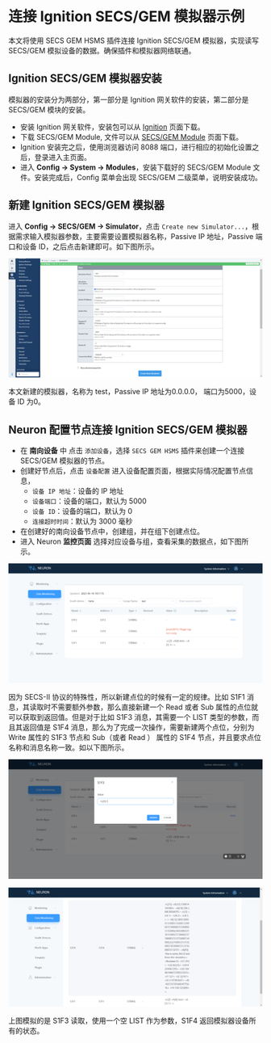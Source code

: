 # 连接 Ignition SECS/GEM 模拟器示例

本文将使用 SECS GEM HSMS 插件连接 Ignition SECS/GEM 模拟器，实现读写 SECS/GEM 模拟设备的数据。确保插件和模拟器网络联通。

## Ignition SECS/GEM 模拟器安装

模拟器的安装分为两部分，第一部分是 Ignition 网关软件的安装，第二部分是 SECS/GEM 模块的安装。

* 安装 Ignition 网关软件，安装包可以从 [Ignition](https://inductiveautomation.com/downloads/) 页面下载。
* 下载 SECS/GEM Module, 文件可以从 [SECS/GEM Module](https://inductiveautomation.com/downloads/ignition/8.1.28) 页面下载。
* Ignition 安装完之后，使用浏览器访问 8088 端口，进行相应的初始化设置之后，登录进入主页面。
* 进入 **Config -> System -> Modules**，安装下载好的 SECS/GEM Module 文件。安装完成后，Config 菜单会出现 SECS/GEM 二级菜单，说明安装成功。

## 新建 Ignition SECS/GEM 模拟器

进入 **Config -> SECS/GEM -> Simulator**，点击 `Create new Simulator...`，根据需求输入模拟器参数，主要需要设置模拟器名称，Passive IP 地址，Passive 端口和设备 ID，之后点击新建即可。如下图所示。
  
![secs-gem-simulator-setting](./assets/secs-gem-simulator-setting.png)

本文新建的模拟器，名称为 test，Passive IP 地址为0.0.0.0， 端口为5000，设备 ID 为0。

## Neuron 配置节点连接 Ignition SECS/GEM 模拟器

* 在 **南向设备** 中 点击 `添加设备`，选择 `SECS GEM HSMS` 插件来创建一个连接 SECS/GEM 模拟器的节点。
* 创建好节点后，点击 `设备配置` 进入设备配置页面，根据实际情况配置节点信息，
	* `设备 IP 地址`：设备的 IP 地址
	* `设备端口`：设备的端口，默认为 5000
 	* `设备 ID`：设备的端口，默认为 0
    * `连接超时时间`：默认为 3000 毫秒
* 在创建好的南向设备节点中，创建组，并在组下创建点位。
* 进入 Neuron **监控页面** 选择对应设备与组，查看采集的数据点，如下图所示。
  
![secs-gem-simulator-monitoring-1](./assets/secs-gem-simulator-monitoring-1.png)


因为 SECS-II 协议的特殊性，所以新建点位的时候有一定的规律。比如 S1F1 消息，其读取时不需要额外参数，那么直接新建一个 Read 或者 Sub 属性的点位就可以获取到返回值。但是对于比如 S1F3 消息，其需要一个 LIST 类型的参数，而且其返回值是 S1F4 消息，那么为了完成一次操作，需要新建两个点位，分别为 Write 属性的 S1F3 节点和 Sub（或者 Read ） 属性的 S1F4 节点，并且要求点位名称和消息名称一致。如以下图所示。

![secs-gem-simulator-monitoring-2](./assets/secs-gem-simulator-monitoring-2.png)

![secs-gem-simulator-monitoring-3](./assets/secs-gem-simulator-monitoring-3.png)

上图模拟的是 S1F3 读取，使用一个空 LIST 作为参数，S1F4 返回模拟器设备所有的状态。